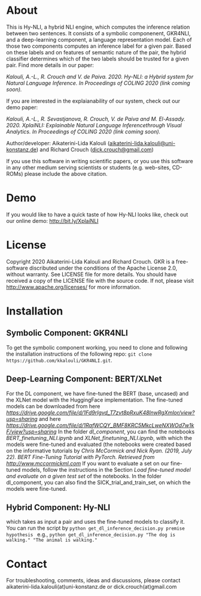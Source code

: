 # About

This is Hy-NLI, a hybrid NLI engine, which computes the inference relation between two sentences. It consists of a symbolic componenent, GKR4NLI, and a deep-learning component, a language
representation model. Each of those two components computes an inference label for a given pair. Based on these labels and on features of semantic nature of the pair, the hybrid
classifier determines which of the two labels should be trusted for a given pair. Find more details in our paper:

*Kalouli, A.-L., R. Crouch and V. de Paiva. 2020. Hy-NLI: a Hybrid system for Natural Language Inference. In Proceedings of COLING 2020 (link coming soon).*

If you are interested in the explaianability of our system, check out our demo paper:

*Kalouli, A.-L., R. Sevastjanova, R. Crouch, V. de Paiva and M. El-Assady. 2020. XplaiNLI: Explainable Natural Language Inferencethrough Visual Analytics. In Proceedings of COLING 2020 (link coming soon).*

Author/developer: Aikaterini-Lida Kalouli (<aikaterini-lida.kalouli@uni-konstanz.de>) and Richard Crouch (<dick.crouch@gmail.com>)

If you use this software in writing scientific papers, or you use this software in any other medium serving scientists or students (e.g. web-sites,
CD-ROMs) please include the above citation.

# Demo
If you would like to have a quick taste of how Hy-NLI looks like, check out our online demo: http://bit.ly/XplaiNLI


# License
Copyright 2020 Aikaterini-Lida Kalouli and Richard Crouch. GKR is a free-software discributed under the conditions of the Apache License 2.0, without warranty. See LICENSE file for more details. You should have received a copy of the LICENSE file with the source code. If not, please visit http://www.apache.org/licenses/ for more information. 

# Installation 

## Symbolic Component: GKR4NLI

To get the symbolic component working, you need to clone and following the installation instructions of the following repo:
 ``` git clone https://github.com/kkalouli/GKR4NLI.git ```.
 
 ## Deep-Learning Component: BERT/XLNet
 
 For the DL component, we have fine-tuned the BERT (base, uncased) and the XLNet model with the HuggingFace implementation. The fine-tuned models can be downloaded from
 here *https://drive.google.com/file/d/1Fd9rIgvd_T7zvt8pRxuK48lnwRgXmlor/view?usp=sharing* and here *https://drive.google.com/file/d/1RafWCQY_BMF8KRC5MkcLweNXWOd7w1kF/view?usp=sharing*  In the folder *dl_component*,
 you can find the notebooks *BERT_finetuning_NLI.ipynb* and *XLNet_finetuning_NLI.ipynb*, with which the models were fine-tuned and evaluated (the notebooks were created 
 based on the informative tutorials by *Chris McCormick and Nick Ryan. (2019, July 22). BERT Fine-Tuning Tutorial with PyTorch. Retrieved from http://www.mccormickml.com*
 If you want to evaluate a set on our fine-tuned models, follow the instructions in the Section *Load fine-tuned model and evaluate on a given test set* of the notebooks. In the folder
 dl_component, you can also find the SICK_trial_and_train_set, on which the models were fine-tuned. 
 
 ## Hybrid Component: Hy-NLI
 
 
 
 
 
 
 which takes as input a pair and uses the fine-tuned models to classify it. You can run the script by
  ``` python get_dl_inference_decision.py premise hypothesis  ```
  e.g., ``` python get_dl_inference_decision.py "The dog is walking." "The animal is walking."  ```





# Contact
For troubleshooting, comments, ideas and discussions, please contact aikaterini-lida.kalouli(at)uni-konstanz.de or dick.crouch(at)gmail.com

